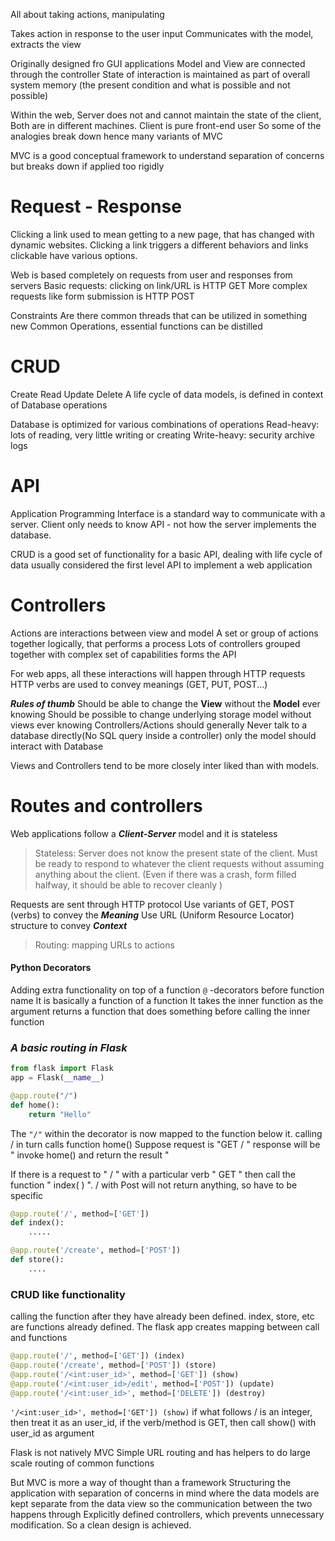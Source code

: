 All about taking actions, manipulating

Takes action in response to the user input
Communicates with the model, extracts the view

Originally designed fro GUI applications
Model and View are connected through the controller
State of interaction is maintained as part of overall system memory
(the present condition and what is possible and not possible)


Within the web,
Server does not and cannot maintain the state of the client, Both are in different machines.
Client is pure front-end user
So some of the analogies break down hence many variants of MVC


MVC is a good conceptual framework to understand separation of concerns but 
breaks down if applied too rigidly



# Request - Response

Clicking a link used to mean getting to a new page, that has changed with dynamic websites.  Clicking a link triggers a different behaviors and links clickable have various options.

Web is based completely on requests from user and responses from servers
Basic requests: clicking on link/URL   is HTTP GET
More complex requests like form submission is  HTTP POST

Constraints
Are there common threads that can be utilized in something new
Common Operations, essential functions can be distilled

# CRUD

Create   Read   Update  Delete
A life cycle of data models, is defined in context of Database operations

Database is optimized for various combinations of operations
	Read-heavy: lots of reading, very little writing or creating
	Write-heavy: security archive logs


# API
Application Programming Interface is a standard way to communicate with a server.
Client only needs to know API - not how the server implements the database.

CRUD is a good set of functionality for a basic API, dealing with life cycle of data
	usually considered the first level API to implement a web application




# Controllers
Actions are interactions between view and model
A set or group of actions together logically, that performs a process
Lots of controllers grouped together with complex set of capabilities forms the API

For web apps, all these interactions will happen through HTTP requests
HTTP verbs are used to convey meanings (GET, PUT, POST...)


***Rules of thumb***
Should be able to change the **View** without the **Model** ever knowing
Should be possible to change underlying storage model without views ever knowing
Controllers/Actions should generally Never talk to a database directly(No SQL query inside a controller)  only the model should interact with Database

Views and Controllers tend to be more closely inter liked than with models. 



# Routes and controllers

Web applications follow a ***Client-Server*** model and it is stateless 
> Stateless: Server does not know the present state of the client. Must be ready to respond to whatever the client requests without assuming anything about the client.
    (Even if there was a crash, form filled halfway, it should be able to recover cleanly )

Requests are sent through HTTP protocol
	Use variants of GET, POST (verbs) to convey the ***Meaning***
	Use URL (Uniform Resource Locator) structure to convey ***Context***

> Routing: mapping URLs to actions


#### Python Decorators
Adding extra functionality on top of a function
`@` -decorators before function name
It is basically a function of a function
	It takes the inner function as the argument 
	returns a function that does something before calling the inner function

### ***A basic routing in Flask***
```python
from flask import Flask
app = Flask(__name__)

@app.route("/")
def home():
	return "Hello"
```
The `"/"` within the decorator is now mapped to the function below it. 
calling / in turn calls function home()
Suppose 
	request is "GET / "
	response will be  " invoke home() and return the result "


If there is a request to " / " with a particular verb " GET " then call the function " index( ) ".
	/  with Post will not return anything, so have to be specific
```python
@app.route('/', method=['GET'])
def index():
	.....

@app.route('/create', method=['POST'])
def store():
	....
```

### CRUD like functionality
calling the function after they have already been defined.
index, store, etc are functions already defined.
The flask app creates mapping between call and functions
```python
@app.route('/', method=['GET']) (index)
@app.route('/create', method=['POST']) (store)
@app.route('/<int:user_id>', method=['GET']) (show)
@app.route('/<int:user_id>/edit', method=['POST']) (update)
@app.route('/<int:user_id>', method=['DELETE']) (destroy)
```

`'/<int:user_id>', method=['GET']) (show)`
if what follows / is an integer, then treat it as an user_id,
if the verb/method is GET, then call show() with user_id as argument




Flask is not natively MVC
Simple URL routing and has helpers to do large scale routing of common functions

But MVC is more a way of thought than a framework
Structuring the application with separation of concerns in mind where
the data models are kept separate from the data view so the communication between the two happens through Explicitly defined controllers, which prevents unnecessary modification.   So a clean design is achieved.





